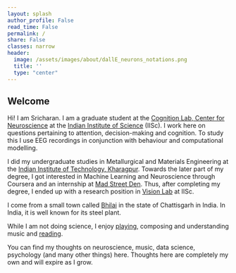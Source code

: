 ```yaml
---
layout: splash
author_profile: False
read_time: False
permalink: /
share: False
classes: narrow
header:
  image: /assets/images/about/dallE_neurons_notations.png
  title: ''
  type: "center"
---
```


<a name="about"></a>
## Welcome

Hi! I am Sricharan. I am a graduate student at the [Cognition Lab, Center for Neuroscience](http://www.cns.iisc.ac.in/sridhar/) at the [Indian Institute of Science](https://iisc.ac.in/) (IISc). I work here on questions pertaining to attention, decision-making and cognition. To study this I use EEG recordings in conjunction with behaviour and computational modelling. 

I did my undergraduate studies in Metallurgical and Materials Engineering at the [Indian Institute of Technology, Kharagpur][kgp]. Towards the later part of my degree, I got interested in Machine Learning and Neuroscience through Coursera and an internship at [Mad Street Den](https://www.madstreetden.com/). Thus, after completing my degree, I ended up with a research position in [Vision Lab](https://sites.google.com/site/visionlabiisc/) at IISc. 

I come from a small town called [Bhilai](https://en.wikipedia.org/wiki/Bhilai) in the state of Chattisgarh in India. In India, it is well known for its steel plant. 

While I am not doing science, I enjoy [playing](https://www.youtube.com/user/sricharan92/videos?view=0&sort=dd&shelf_id=0), composing and understanding music and [reading](https://www.goodreads.com/user/show/32098036-sricharan).

You can find my thoughts on neuroscience, music, data science, psychology (and many other things) here. Thoughts here are completely my own and will expire as I grow. 

[cns]: http://www.cns.iisc.ac.in
[kgp]: https://en.wikipedia.org/wiki/IIT_Kharagpur

